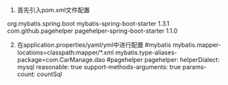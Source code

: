 1. 首先引入pom.xml文件配置
<!-- mybatis -->
<dependency>
 <groupId>org.mybatis.spring.boot</groupId>
    <artifactId>mybatis-spring-boot-starter</artifactId>
    <version>1.3.1</version>
</dependency>
<!--mybatis分页插件-->
<dependency>
     <groupId>com.github.pagehelper</groupId>
     <artifactId>pagehelper-spring-boot-starter</artifactId>
     <version>1.1.0</version>
</dependency>

2. 在application.properties/yaml/yml中进行配置
#mybatis
mybatis.mapper-locations=classpath:mapper/*.xml
mybatis.type-aliases-package=com.CarManage.dao
#pagehelper
pagehelper:
  helperDialect: mysql
  reasonable: true
  support-methods-arguments: true
  params-count: countSql
